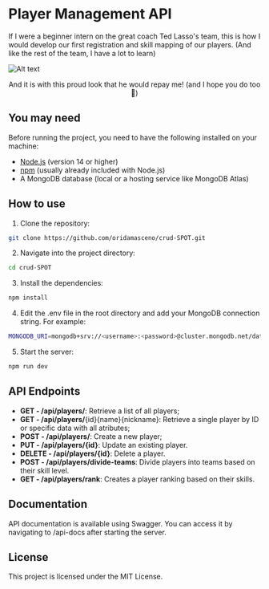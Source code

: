 # Player Management API

If I were a beginner intern on the great coach Ted Lasso's team, this is how I would develop our first registration and skill mapping of our players. (And like the rest of the team, I have a lot to learn)

![Alt text](https://static1.srcdn.com/wordpress/wp-content/uploads/2024/08/jason-sudeikis-as-ted-lasso-smiling-and-pointing-in-ted-lasso.jpg)

<p align="center" >And it is with this proud look that he would repay me! (and I hope you do too 🤣) 
</p>

## You may need

Before running the project, you need to have the following installed on your machine:

- [Node.js](https://nodejs.org/) (version 14 or higher)
- [npm](https://www.npmjs.com/) (usually already included with Node.js)
- A MongoDB database (local or a hosting service like MongoDB Atlas)

## How to use

1. Clone the repository:
```bash
git clone https://github.com/oridamasceno/crud-SPOT.git
```
2. Navigate into the project directory:
```bash
cd crud-SPOT
```

3. Install the dependencies:
```bash
npm install
```

4. Edit the .env file in the root directory and add your MongoDB connection string. For example:
```bash
MONGODB_URI=mongodb+srv://<username>:<password>@cluster.mongodb.net/databaseName?retryWrites=true&w=majority
```

5. Start the server:
```bash
npm run dev
```

## API Endpoints

- **GET - /api/players/**: Retrieve a list of all players;
- **GET - /api/players/**{id}{name}{nickname}: Retrieve a single player by ID or specific data with all atributes;
- **POST - /api/players/**: Create a new player;
- **PUT - /api/players/{id}**: Update an existing player.
- **DELETE - /api/players/{id}**: Delete a player.
- **POST - /api/players/divide-teams**: Divide players into teams based on their skill level.
- **GET - /api/players/rank**: Creates a player ranking based on their skills.

## Documentation
API documentation is available using Swagger. You can access it by navigating to /api-docs after starting the server.

## License
This project is licensed under the MIT License.
